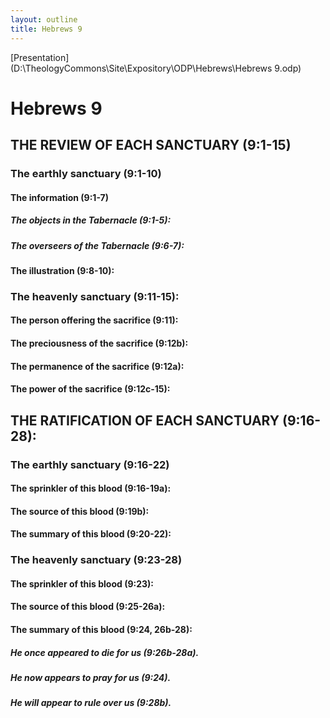 ```yaml
---
layout: outline
title: Hebrews 9
---
```

[Presentation](D:\TheologyCommons\Site\Expository\ODP\Hebrews\Hebrews 9.odp)
# Hebrews 9 
## THE REVIEW OF EACH SANCTUARY (9:1-15) 
###  The earthly sanctuary (9:1-10) 
####  The information (9:1-7) 
#####  The objects in the Tabernacle (9:1-5): 
#####  The overseers of the Tabernacle (9:6-7): 
####  The illustration (9:8-10): 
###  The heavenly sanctuary (9:11-15): 
####  The person offering the sacrifice (9:11): 
####  The preciousness of the sacrifice (9:12b): 
####  The permanence of the sacrifice (9:12a): 
####  The power of the sacrifice (9:12c-15): 
## THE RATIFICATION OF EACH SANCTUARY (9:16-28): 
###  The earthly sanctuary (9:16-22) 
####  The sprinkler of this blood (9:16-19a): 
####  The source of this blood (9:19b): 
####  The summary of this blood (9:20-22): 
###  The heavenly sanctuary (9:23-28) 
####  The sprinkler of this blood (9:23): 
####  The source of this blood (9:25-26a): 
####  The summary of this blood (9:24, 26b-28): 
#####  He once appeared to die for us (9:26b-28a). 
#####  He now appears to pray for us (9:24). 
#####  He will appear to rule over us (9:28b). 
